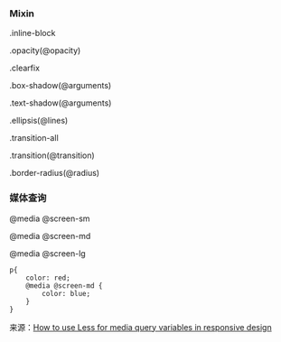 ### Mixin

.inline-block

.opacity(@opacity)

.clearfix

.box-shadow(@arguments)

.text-shadow(@arguments)

.ellipsis(@lines)

.transition-all

.transition(@transition)

.border-radius(@radius)

### 媒体查询

@media @screen-sm

@media @screen-md

@media @screen-lg

```less
p{
	color: red;
	@media @screen-md {
		color: blue;
	}
}
```

来源：[How to use Less for media query variables in responsive design](https://www.vodori.com/use-less-media-query-variables-responsive-design/)